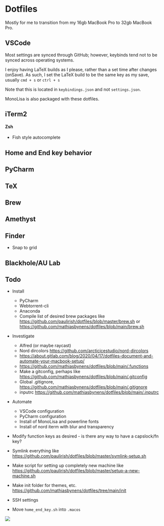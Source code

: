 # Dotfiles
Mostly for me to transition from my 16gb MacBook Pro to 32gb MacBook Pro. 

## VSCode
Most settings are synced through GitHub; however, keybinds tend not to be synced across operating systems.

I enjoy having LaTeX builds as I please, rather than a set time after changes (onSave). 
As such, I set the LaTeX build to be the same key as my save, usually `cmd + s` or `ctrl + s`

Note that this is located in `keybindings.json` and not `settings.json`.

MonoLisa is also packaged with these dotfiles.

## iTerm2

#### Zsh
- Fish style autocomplete

## Home and End key behavior

## PyCharm

## TeX

## Brew

## Amethyst

## Finder
- Snap to grid

## Blackhole/AU Lab

## Todo
- Install
    - PyCharm
    - Webtorrent-cli
    - Anaconda
    - Compile list of desired brew packages like https://github.com/paulirish/dotfiles/blob/master/brew.sh or https://github.com/mathiasbynens/dotfiles/blob/main/brew.sh

- Investigate
    - Alfred (or maybe raycast)
    - Nord dircolors https://github.com/arcticicestudio/nord-dircolors
    - https://about.gitlab.com/blog/2020/04/17/dotfiles-document-and-automate-your-macbook-setup/
    - https://github.com/mathiasbynens/dotfiles/blob/main/.functions
    - Make a gitconfig, perhaps like https://github.com/mathiasbynens/dotfiles/blob/main/.gitconfig
    - Global .gitignore, https://github.com/mathiasbynens/dotfiles/blob/main/.gitignore
    - inputrc https://github.com/mathiasbynens/dotfiles/blob/main/.inputrc

- Automate 
    - VSCode configuration
    - PyCharm configuration
    - Install of MonoLisa and powerline fonts
    - Install of nord iterm with blur and transparency

- Modify function keys as desired - is there any way to have a capslock/fn key?
- Symlink everything like https://github.com/paulirish/dotfiles/blob/master/symlink-setup.sh
- Make script for setting up completely new machine like https://github.com/paulirish/dotfiles/blob/master/setup-a-new-machine.sh
- Make init folder for themes, etc. https://github.com/mathiasbynens/dotfiles/tree/main/init
- SSH settings
- Move `home_end_key.sh` into `.macos`

![](https://raw.githubusercontent.com/arcticicestudio/nord-docs/develop/assets/images/nord/repository-footer-separator.svg?sanitize=true)